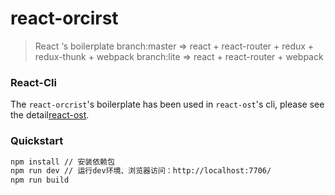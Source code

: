 # react-orcirst 

> React ‘s boilerplate 
> branch:master => react + react-router + redux + redux-thunk + webpack
> branch:lite => react + react-router + webpack

### React-Cli 
The `react-orcrist`'s boilerplate has been used in `react-ost`'s cli, 
please see the detail[react-ost](https://github.com/shangboyang/vue-cli/blob/dev/docs/README.md).


### Quickstart

```sh
npm install // 安装依赖包
npm run dev // 运行dev环境、浏览器访问：http://localhost:7706/
npm run build
```

